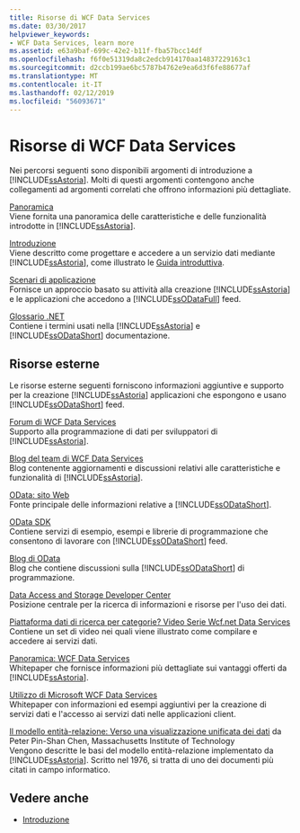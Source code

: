 ```yaml
---
title: Risorse di WCF Data Services
ms.date: 03/30/2017
helpviewer_keywords:
- WCF Data Services, learn more
ms.assetid: e63a9baf-699c-42e2-b11f-fba57bcc14df
ms.openlocfilehash: f6f0e51319da8c2edcb914170aa14837229163c1
ms.sourcegitcommit: d2ccb199ae6bc5787b4762e9ea6d3f6fe88677af
ms.translationtype: MT
ms.contentlocale: it-IT
ms.lasthandoff: 02/12/2019
ms.locfileid: "56093671"
---
```

# <a name="wcf-data-services-resources"></a>Risorse di WCF Data Services
Nei percorsi seguenti sono disponibili argomenti di introduzione a [!INCLUDE[ssAstoria](../../../../includes/ssastoria-md.md)]. Molti di questi argomenti contengono anche collegamenti ad argomenti correlati che offrono informazioni più dettagliate.  
  
 [Panoramica](../../../../docs/framework/data/wcf/wcf-data-services-overview.md)  
 Viene fornita una panoramica delle caratteristiche e delle funzionalità introdotte in [!INCLUDE[ssAstoria](../../../../includes/ssastoria-md.md)].  
  
 [Introduzione](../../../../docs/framework/data/adonet/ef/getting-started.md)  
 Viene descritto come progettare e accedere a un servizio dati mediante [!INCLUDE[ssAstoria](../../../../includes/ssastoria-md.md)], come illustrato le [Guida introduttiva](../../../../docs/framework/data/wcf/quickstart-wcf-data-services.md).  
  
 [Scenari di applicazione](../../../../docs/framework/data/wcf/application-scenarios-wcf-data-services.md)  
 Fornisce un approccio basato su attività alla creazione [!INCLUDE[ssAstoria](../../../../includes/ssastoria-md.md)] e le applicazioni che accedono a [!INCLUDE[ssODataFull](../../../../includes/ssodatafull-md.md)] feed.  
  
 [Glossario .NET](../../../standard/glossary.md)  
 Contiene i termini usati nella [!INCLUDE[ssAstoria](../../../../includes/ssastoria-md.md)] e [!INCLUDE[ssODataShort](../../../../includes/ssodatashort-md.md)] documentazione.  
  
## <a name="external-resources"></a>Risorse esterne  
 Le risorse esterne seguenti forniscono informazioni aggiuntive e supporto per la creazione [!INCLUDE[ssAstoria](../../../../includes/ssastoria-md.md)] applicazioni che espongono e usano [!INCLUDE[ssODataShort](../../../../includes/ssodatashort-md.md)] feed.  
  
 [Forum di WCF Data Services](https://go.microsoft.com/fwlink/?LinkId=150512)  
 Supporto alla programmazione di dati per sviluppatori di [!INCLUDE[ssAstoria](../../../../includes/ssastoria-md.md)].  
  
 [Blog del team di WCF Data Services](https://go.microsoft.com/fwlink/?LinkId=150511)  
 Blog contenente aggiornamenti e discussioni relativi alle caratteristiche e funzionalità di [!INCLUDE[ssAstoria](../../../../includes/ssastoria-md.md)].  
  
 [OData: sito Web](https://go.microsoft.com/fwlink/?LinkID=184554)  
 Fonte principale delle informazioni relative a [!INCLUDE[ssODataShort](../../../../includes/ssodatashort-md.md)].  
  
 [OData SDK](https://go.microsoft.com/fwlink/?LinkID=185248)  
 Contiene servizi di esempio, esempi e librerie di programmazione che consentono di lavorare con [!INCLUDE[ssODataShort](../../../../includes/ssodatashort-md.md)] feed.  
  
 [Blog di OData](https://go.microsoft.com/fwlink/?LinkId=185868)  
 Blog che contiene discussioni sulla [!INCLUDE[ssODataShort](../../../../includes/ssodatashort-md.md)] di programmazione.  
  
 [Data Access and Storage Developer Center](https://go.microsoft.com/fwlink/?LinkId=91903)  
 Posizione centrale per la ricerca di informazioni e risorse per l'uso dei dati.  
  
 [Piattaforma dati di ricerca per categorie? Video Serie Wcf.net Data Services](https://go.microsoft.com/fwlink/?LinkId=124600)  
 Contiene un set di video nei quali viene illustrato come compilare e accedere ai servizi dati.  
  
 [Panoramica: WCF Data Services](https://go.microsoft.com/fwlink/?LinkID=131074)  
 Whitepaper che fornisce informazioni più dettagliate sui vantaggi offerti da [!INCLUDE[ssAstoria](../../../../includes/ssastoria-md.md)].  
  
 [Utilizzo di Microsoft WCF Data Services](https://go.microsoft.com/fwlink/?LinkID=131075)  
 Whitepaper con informazioni ed esempi aggiuntivi per la creazione di servizi dati e l'accesso ai servizi dati nelle applicazioni client.  
  
 [Il modello entità-relazione: Verso una visualizzazione unificata dei dati](https://go.microsoft.com/fwlink/?LinkId=91909) da Peter Pin-Shan Chen, Massachusetts Institute of Technology  
 Vengono descritte le basi del modello entità-relazione implementato da [!INCLUDE[ssAstoria](../../../../includes/ssastoria-md.md)]. Scritto nel 1976, si tratta di uno dei documenti più citati in campo informatico.  
  
## <a name="see-also"></a>Vedere anche
- [Introduzione](../../../../docs/framework/data/wcf/getting-started-with-wcf-data-services.md)
